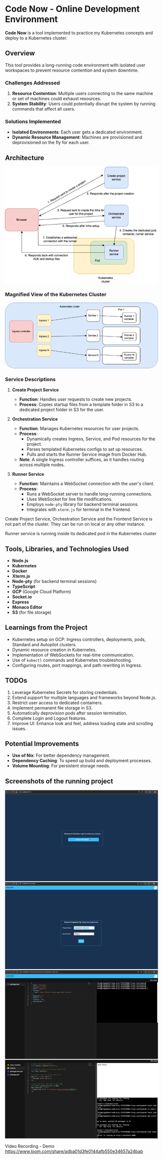 # Code Now - Online Development Environment

**Code Now** is a tool implemented to practice my Kubernetes concepts and deploy to a Kubernetes cluster.

## Overview

This tool provides a long-running code environment with isolated user workspaces to prevent resource contention and system downtime.

### Challenges Addressed

1. **Resource Contention**: Multiple users connecting to the same machine or set of machines could exhaust resources.
2. **System Stability**: Users could potentially disrupt the system by running commands that affect all users.

### Solutions Implemented

- **Isolated Environments**: Each user gets a dedicated environment.
- **Dynamic Resource Management**: Machines are provisioned and deprovisioned on the fly for each user.

## Architecture

![Architecture Diagram](image.png)

### Magnified View of the Kubernetes Cluster

![Kubernetes Cluster](image-1.png)

### Service Descriptions

1. **Create Project Service**

   - **Function**: Handles user requests to create new projects.
   - **Process**: Copies startup files from a template folder in S3 to a dedicated project folder in S3 for the user.

2. **Orchestration Service**

   - **Function**: Manages Kubernetes resources for user projects.
   - **Process**:
     - Dynamically creates Ingress, Service, and Pod resources for the project.
     - Parses templated Kubernetes configs to set up resources.
     - Pulls and starts the Runner Service image from Docker Hub.
   - **Note**: A single Ingress controller suffices, as it handles routing across multiple nodes.

3. **Runner Service**
   - **Function**: Maintains a WebSocket connection with the user's client.
   - **Process**:
     - Runs a WebSocket server to handle long-running connections.
     - Uses WebSocket for live file modifications.
     - Employs `node-pty` library for backend terminal sessions.
     - Integrates with `xterm.js` for terminal in the frontend.

Create Project Service, Orchestration Service and the Frontend Service is not part of the cluster. They can be run on local or any other instance.

Runner service is running inside its dedicated pod in the Kubernetes cluster

## Tools, Libraries, and Technologies Used

- **Node.js**
- **Kubernetes**
- **Docker**
- **Xterm.js**
- **Node-pty** (for backend terminal sessions)
- **TypeScript**
- **GCP** (Google Cloud Platform)
- **Socket.io**
- **Express**
- **Monaco Editor**
- **S3** (for file storage)

## Learnings from the Project

- Kubernetes setup on GCP: Ingress controllers, deployments, pods, Standard and Autopilot clusters.
- Dynamic resource creation in Kubernetes.
- Implementation of WebSockets for real-time communication.
- Use of `kubectl` commands and Kubernetes troubleshooting.
- Configuring routes, port mappings, and path rewriting in Ingress.

## TODOs

1. Leverage Kubernetes Secrets for storing credentials.
2. Extend support for multiple languages and frameworks beyond Node.js.
3. Restrict user access to dedicated containers.
4. Implement permanent file storage in S3.
5. Automatically deprovision pods after session termination.
6. Complete Login and Logout features.
7. Improve UI: Enhance look and feel, address loading state and scrolling issues.

## Potential Improvements

- **Use of Nix**: For better dependency management.
- **Dependency Caching**: To speed up build and deployment processes.
- **Volume Mounting**: For persistent storage needs.

## Screenshots of the running project

![alt text](image-2.png)
![alt text](image-3.png)
![alt text](image-4.png)
![alt text](image-5.png)

Video Recording - Demo
https://www.loom.com/share/adba01d3fe0144afb550e34657a24bab
